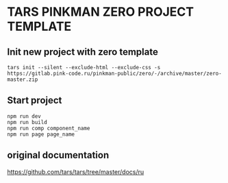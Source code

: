 # TARS PINKMAN ZERO PROJECT TEMPLATE

## Init new project with zero template

```
tars init --silent --exclude-html --exclude-css -s https://gitlab.pink-code.ru/pinkman-public/zero/-/archive/master/zero-master.zip
```

## Start project

```
npm run dev
npm run build
npm run comp component_name
npm run page page_name
```

## original documentation 

https://github.com/tars/tars/tree/master/docs/ru
